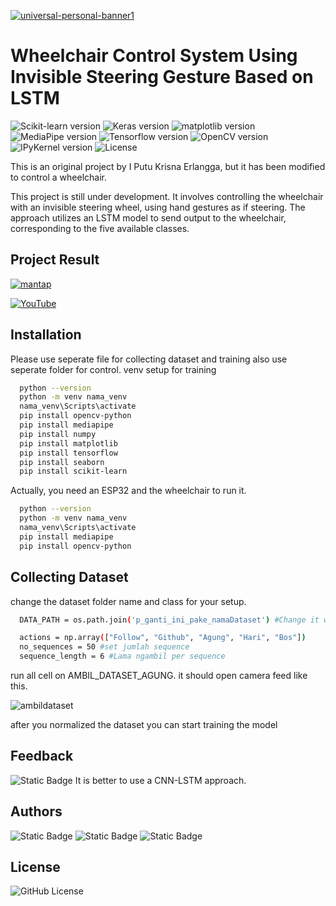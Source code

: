 [![universal-personal-banner1](fileagung3.png)](https://www.agungg.com/)

# Wheelchair Control System Using Invisible Steering Gesture Based on LSTM

![Scikit-learn version](https://img.shields.io/badge/scikitlearn-v1.5.1-black)
![Keras version](https://img.shields.io/badge/Keras-v3.5.0-purple)
![matplotlib version](https://img.shields.io/badge/matplotlib-v3.9.2-red)
![MediaPipe version](https://img.shields.io/badge/MediaPipe-v0.10.14-blue)
![Tensorflow version](https://img.shields.io/badge/Tensorflow-v2.10.1-orange)
![OpenCV version](https://img.shields.io/badge/OpenCV-v4.9.0.80-green)
![IPyKernel version](https://img.shields.io/badge/IPyKernel-v6.29.4-yellow)
![License](https://img.shields.io/badge/License-MIT-darkblue)

This is an original project by I Putu Krisna Erlangga, but it has been modified to control a wheelchair.

This project is still under development. It involves controlling the wheelchair with an invisible steering wheel, using hand gestures as if steering. The approach utilizes an LSTM model to send output to the wheelchair, corresponding to the five available classes.

## Project Result

[![mantap](https://github.com/user-attachments/assets/dad0701e-425c-4b3d-8604-a94cfa2fa1b4)](https://youtu.be/O69vtuBGGe4)

[![YouTube](https://img.shields.io/badge/YouTube-black?style=flat-square&logo=youtube)](https://youtu.be/O69vtuBGGe4)

## Installation

Please use seperate file for collecting dataset and training also use seperate folder for control. venv setup for training

```bash
  python --version
  python -m venv nama_venv
  nama_venv\Scripts\activate
  pip install opencv-python
  pip install mediapipe
  pip install numpy
  pip install matplotlib
  pip install tensorflow
  pip install seaborn
  pip install scikit-learn
```

Actually, you need an ESP32 and the wheelchair to run it.

```bash
  python --version
  python -m venv nama_venv
  nama_venv\Scripts\activate
  pip install mediapipe
  pip install opencv-python
```

## Collecting Dataset

change the dataset folder name and class for your setup. 

```bash
  DATA_PATH = os.path.join('p_ganti_ini_pake_namaDataset') #Change it with whatever you like

  actions = np.array(["Follow", "Github", "Agung", "Hari", "Bos"])
  no_sequences = 50 #set jumlah sequence
  sequence_length = 6 #Lama ngambil per sequence
```
run all cell on AMBIL_DATASET_AGUNG. it should open camera feed like this.

![ambildataset](https://github.com/user-attachments/assets/08da6c91-c6a7-4ab6-8016-f970053b7a83)

after you normalized the dataset you can start training the model

## Feedback

<img alt="Static Badge" src="https://img.shields.io/badge/krsx-black?style=social&logo=github&link=https%3A%2F%2Fgithub.com%2Fkrsx">
It is better to use a CNN-LSTM approach.


## Authors

<img alt="Static Badge" src="https://img.shields.io/badge/krsx-black?style=social&logo=github&link=https%3A%2F%2Fgithub.com%2Fkrsx">
<img alt="Static Badge" src="https://img.shields.io/badge/Naufal-black?style=social&logo=github&link=https%3A%2F%2Fgithub.com%2FKodokHamil">
<img alt="Static Badge" src="https://img.shields.io/badge/AgungHari-black?style=social&logo=github&link=https%3A%2F%2Fgithub.com%2FAgungHari">

## License

<img alt="GitHub License" src="https://img.shields.io/github/license/AgungHari/Wheelchair-Control-System-Using-Invisible-Steering-Gesture-Based-on-LSTM">

